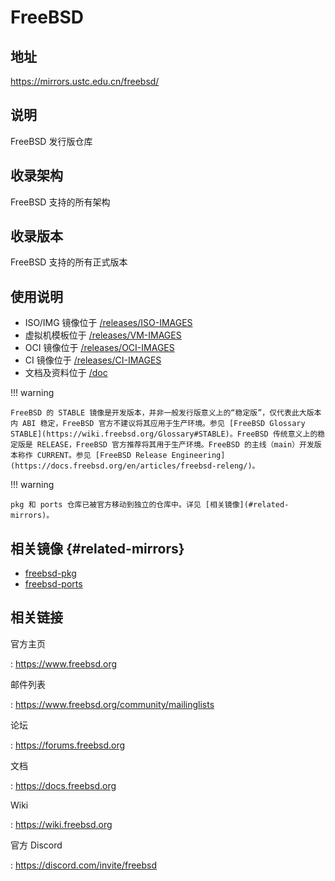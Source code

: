 # FreeBSD

## 地址

<https://mirrors.ustc.edu.cn/freebsd/>

## 说明

FreeBSD 发行版仓库

## 收录架构

FreeBSD 支持的所有架构

## 收录版本

FreeBSD 支持的所有正式版本

## 使用说明

- ISO/IMG 镜像位于
    [/releases/ISO-IMAGES](https://mirrors.ustc.edu.cn/freebsd/releases/ISO-IMAGES)
- 虚拟机模板位于
    [/releases/VM-IMAGES](https://mirrors.ustc.edu.cn/freebsd/releases/VM-IMAGES)
- OCI 镜像位于
    [/releases/OCI-IMAGES](https://mirrors.ustc.edu.cn/freebsd/releases/OCI-IMAGES)
- CI 镜像位于
    [/releases/CI-IMAGES](https://mirrors.ustc.edu.cn/freebsd/releases/CI-IMAGES)
- 文档及资料位于
    [/doc](https://mirrors.ustc.edu.cn/freebsd/doc)

!!! warning

    FreeBSD 的 STABLE 镜像是开发版本，并非一般发行版意义上的“稳定版”，仅代表此大版本内 ABI 稳定，FreeBSD 官方不建议将其应用于生产环境。参见 [FreeBSD Glossary STABLE](https://wiki.freebsd.org/Glossary#STABLE)。FreeBSD 传统意义上的稳定版是 RELEASE，FreeBSD 官方推荐将其用于生产环境。FreeBSD 的主线（main）开发版本称作 CURRENT。参见 [FreeBSD Release Engineering](https://docs.freebsd.org/en/articles/freebsd-releng/)。

!!! warning

    pkg 和 ports 仓库已被官方移动到独立的仓库中。详见 [相关镜像](#related-mirrors)。

## 相关镜像 {#related-mirrors}

- [freebsd-pkg](freebsd-pkg.md)
- [freebsd-ports](freebsd-ports.md)

## 相关链接

官方主页

:   <https://www.freebsd.org>

邮件列表

:   <https://www.freebsd.org/community/mailinglists>

论坛

:   <https://forums.freebsd.org>

文档

:   <https://docs.freebsd.org>

Wiki

:   <https://wiki.freebsd.org>

官方 Discord

:   <https://discord.com/invite/freebsd>
